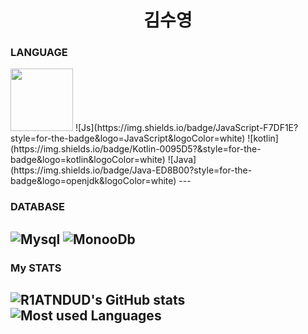 <h1 align=center>김수영</h1>

### LANGUAGE
<img src="https://encrypted-tbn0.gstatic.com/images?q=tbn:ANd9GcR7OrtM7FfDgFfgOmRqL4R__bU5cjx1ltwy1A&s.png" width="100" height="100">
![Js](https://img.shields.io/badge/JavaScript-F7DF1E?style=for-the-badge&logo=JavaScript&logoColor=white)
![kotlin](https://img.shields.io/badge/Kotlin-0095D5?&style=for-the-badge&logo=kotlin&logoColor=white)
![Java](https://img.shields.io/badge/Java-ED8B00?style=for-the-badge&logo=openjdk&logoColor=white)
---


### DATABASE
![Mysql](https://img.shields.io/badge/MySQL-005C84?style=for-the-badge&logo=mysql&logoColor=white)
![MonooDb](https://img.shields.io/badge/MongoDB-4EA94B?style=for-the-badge&logo=mongodb&logoColor=white)
---

### My STATS
![R1ATNDUD's GitHub stats](https://github-readme-stats.vercel.app/api?username=R1ATNDUD&hide=contribs,prs&show_icons=true&theme=graywhite)
![Most used Languages](https://github-readme-stats.vercel.app/api/top-langs/?username=R1ATNDUD&theme=blue-white)
---

